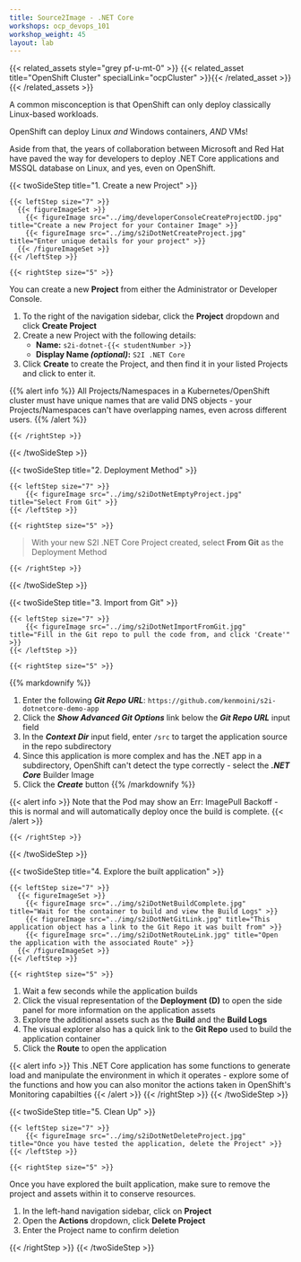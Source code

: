 ```yaml
---
title: Source2Image - .NET Core
workshops: ocp_devops_101
workshop_weight: 45
layout: lab
---
```


{{< related_assets style="grey pf-u-mt-0" >}}
  {{< related_asset title="OpenShift Cluster" specialLink="ocpCluster" >}}{{< /related_asset >}}
{{< /related_assets >}}

A common misconception is that OpenShift can only deploy classically Linux-based workloads.

OpenShift can deploy Linux *and* Windows containers, *AND* VMs!

Aside from that, the years of collaboration between Microsoft and Red Hat have paved the way for developers to deploy .NET Core applications and MSSQL database on Linux, and yes, even on OpenShift.

{{< twoSideStep title="1. Create a new Project" >}}
    
    {{< leftStep size="7" >}}
      {{< figureImageSet >}}
        {{< figureImage src="../img/developerConsoleCreateProjectDD.jpg" title="Create a new Project for your Container Image" >}}
        {{< figureImage src="../img/s2iDotNetCreateProject.jpg" title="Enter unique details for your project" >}}
      {{< /figureImageSet >}}
    {{< /leftStep >}}

    {{< rightStep size="5" >}}

<p>You can create a new <strong>Project</strong> from either the Administrator or Developer Console.</p>

<ol>
  <li>To the right of the navigation sidebar, click the <strong>Project</strong> dropdown and click <strong>Create Project</strong></li>
  <li>Create a new Project with the following details:
    <ul>
      <li><strong>Name:</strong> <code>s2i-dotnet-{{< studentNumber >}}</code></li>
      <li><strong>Display Name <em>(optional)</em>:</strong> <code>S2I .NET Core</code></li>
    </ul>
  </li>
  <li>Click <strong>Create</strong> to create the Project, and then find it in your listed Projects and click to enter it.</li>
</ol>

{{% alert info %}}
All Projects/Namespaces in a Kubernetes/OpenShift cluster must have unique names that are valid DNS objects - your Projects/Namespaces can't have overlapping names, even across different users.
{{% /alert %}}

    {{< /rightStep >}}
{{< /twoSideStep >}}

{{< twoSideStep title="2. Deployment Method" >}}
    
    {{< leftStep size="7" >}}
        {{< figureImage src="../img/s2iDotNetEmptyProject.jpg" title="Select From Git" >}}
    {{< /leftStep >}}

    {{< rightStep size="5" >}}

<blockquote>With your new S2I .NET Core Project created, select <strong>From Git</strong> as the Deployment Method</blockquote>

    {{< /rightStep >}}
{{< /twoSideStep >}}

{{< twoSideStep title="3. Import from Git" >}}
    
    {{< leftStep size="7" >}}
        {{< figureImage src="../img/s2iDotNetImportFromGit.jpg" title="Fill in the Git repo to pull the code from, and click 'Create'" >}}
    {{< /leftStep >}}

    {{< rightStep size="5" >}}

{{% markdownify %}}
1. Enter the following ***Git Repo URL***: `https://github.com/kenmoini/s2i-dotnetcore-demo-app`
2. Click the ***Show Advanced Git Options*** link below the ***Git Repo URL*** input field
3. In the ***Context Dir*** input field, enter `/src` to target the application source in the repo subdirectory
4. Since this application is more complex and has the .NET app in a subdirectory, OpenShift can't detect the type correctly - select the ***.NET Core*** Builder Image
5. Click the ***Create*** button
{{% /markdownify %}}

{{< alert info >}}
Note that the Pod may show an Err: ImagePull Backoff - this is normal and will automatically deploy once the build is complete.
{{< /alert >}}

    {{< /rightStep >}}
{{< /twoSideStep >}}

{{< twoSideStep title="4. Explore the built application" >}}
    
    {{< leftStep size="7" >}}
      {{< figureImageSet >}}
        {{< figureImage src="../img/s2iDotNetBuildComplete.jpg" title="Wait for the container to build and view the Build Logs" >}}
        {{< figureImage src="../img/s2iDotNetGitLink.jpg" title="This application object has a link to the Git Repo it was built from" >}}
        {{< figureImage src="../img/s2iDotNetRouteLink.jpg" title="Open the application with the associated Route" >}}
      {{< /figureImageSet >}}
    {{< /leftStep >}}

    {{< rightStep size="5" >}}

<ol>
  <li>Wait a few seconds while the application builds</li>
  <li>Click the visual representation of the <strong>Deployment (D)</strong> to open the side panel for more information on the application assets</li>
  <li>Explore the additional assets such as the <strong>Build</strong> and the <strong>Build Logs</strong></li>
  <li>The visual explorer also has a quick link to the <strong>Git Repo</strong> used to build the application container</li>
  <li>Click the <strong>Route</strong> to open the application</li>
</ol>

{{< alert info >}}
This .NET Core application has some functions to generate load and manipulate the environment in which it operates - explore some of the functions and how you can also monitor the actions taken in OpenShift's Monitoring capabilties
{{< /alert >}}
    {{< /rightStep >}}
{{< /twoSideStep >}}

{{< twoSideStep title="5. Clean Up" >}}
    
    {{< leftStep size="7" >}}
        {{< figureImage src="../img/s2iDotNetDeleteProject.jpg" title="Once you have tested the application, delete the Project" >}}
    {{< /leftStep >}}

    {{< rightStep size="5" >}}

<p>Once you have explored the built application, make sure to remove the project and assets within it to conserve resources.</p>
<ol>
  <li>In the left-hand navigation sidebar, click on <strong>Project</strong></li>
  <li>Open the <strong>Actions</strong> dropdown, click <strong>Delete Project</strong></li>
  <li>Enter the Project name to confirm deletion</li>
</ol>
    {{< /rightStep >}}
{{< /twoSideStep >}}